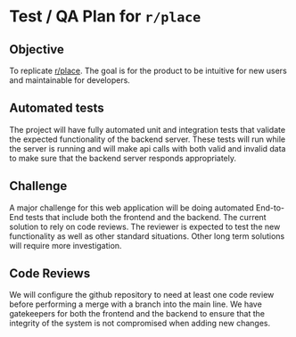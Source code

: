# Test / QA Plan for `r/place`

## Objective
To replicate [r/place](https://en.wikipedia.org/wiki/r/place).
The goal is for the product to be intuitive for new users and maintainable for developers.

## Automated tests
The project will have fully automated unit and integration tests that validate the expected functionality of the backend server.
These tests will run while the server is running and will make api calls with both valid and invalid data to make sure that the
backend server responds appropriately.

## Challenge
A major challenge for this web application will be doing automated End-to-End tests that include both the frontend and the backend.
The current solution to rely on code reviews. The reviewer is expected to test the new functionality as well as other standard
situations. Other long term solutions will require more investigation.

## Code Reviews
We will configure the github repository to need at least one code review before performing a merge with a branch into the main line.
We have gatekeepers for both the frontend and the backend to ensure that the integrity of the system is not compromised when adding new changes.
